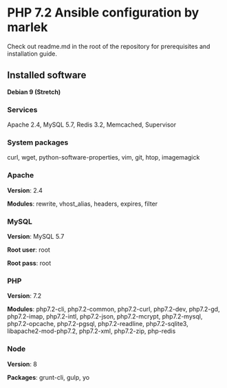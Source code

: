 # PHP 7.2 Ansible configuration by marlek

Check out readme.md in the root of the repository for prerequisites and installation guide.

## Installed software

**Debian 9 (Stretch)**

### Services
Apache 2.4, MySQL 5.7, Redis 3.2, Memcached, Supervisor

### System packages

curl, wget, python-software-properties, vim, git, htop, imagemagick

### Apache

**Version**: 2.4

**Modules**: rewrite, vhost_alias, headers, expires, filter

### MySQL

**Version**: MySQL 5.7

**Root user**: root

**Root pass**: root

### PHP

**Version**: 7.2

**Modules**: php7.2-cli, php7.2-common, php7.2-curl, php7.2-dev, php7.2-gd, php7.2-imap, php7.2-intl, php7.2-json, php7.2-mcrypt, php7.2-mysql, php7.2-opcache, php7.2-pgsql, php7.2-readline, php7.2-sqlite3, libapache2-mod-php7.2, php7.2-xml, php7.2-zip, php-redis

### Node

**Version**: 8

**Packages**: grunt-cli, gulp, yo
